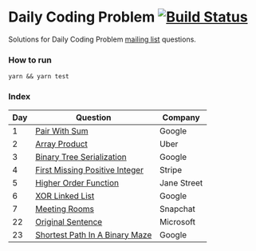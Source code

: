 # Daily Coding Problem [![Build Status](https://travis-ci.org/marcbarbosa/daily-coding-problem.svg?branch=master)](https://travis-ci.org/marcbarbosa/daily-coding-problem)

Solutions for Daily Coding Problem [mailing list](https://www.dailycodingproblem.com/) questions.

### How to run
```
yarn && yarn test
```

### Index

| Day | Question | Company |
| --- | --- | --- |
| 1 | [Pair With Sum](/src/daily_coding_problem_1.test.js) | Google |
| 2 | [Array Product](/src/daily_coding_problem_2.test.js) | Uber |
| 3 | [Binary Tree Serialization](/src/daily_coding_problem_3.test.js) | Google |
| 4 | [First Missing Positive Integer](/src/daily_coding_problem_4.test.js) | Stripe |
| 5 | [Higher Order Function](/src/daily_coding_problem_5.test.js) | Jane Street |
| 6 | [XOR Linked List](/src/daily_coding_problem_6.test.js) | Google |
| 7 | [Meeting Rooms](/src/daily_coding_problem_21.test.js) | Snapchat |
| 22 | [Original Sentence](/src/daily_coding_problem_22.test.js) | Microsoft |
| 23 | [Shortest Path In A Binary Maze](/src/daily_coding_problem_23.test.js) | Google |
